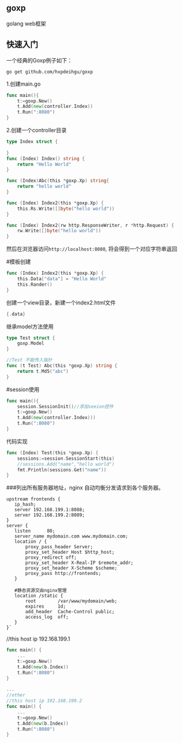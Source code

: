 ## goxp
golang web框架

## 快速入门

一个经典的Goxp例子如下：

``
go get github.com/hxpdeihgu/goxp
``

1.创建main.go
```go
func main(){
	t:=goxp.New()
	t.Add(new(controller.Index))
	t.Run(":8080")
}
```

2.创建一个controller目录
```go
type Index struct {
	
}
func (Index) Index() string {
	return "Hello World"
}
```
```go
func (Index)Abc(this *goxp.Xp) string{
	return "hello world"
}
```

```go
func (Index) Index2(this *goxp.Xp) {
    this.Rs.Write([]byte("hello world"))
}

func (Index) Index2(rw http.ResponseWriter, r *http.Request) {
    rw.Write([]byte("hello world"))
}
```
然后在浏览器访问`http://localhost:8080`, 将会得到一个对应字符串返回

#模板创建
```go
func (Index) Index2(this *goxp.Xp) {
    this.Data["data"] = "Hello World"
    this.Rander()
}
```
创建一个view目录，新建一个index2.html文件
```go
{.data}
```

继承model方法使用

```go
type Test struct {
	goxp.Model
}

//Test 不能传入指针
func (t Test) Abc(this *goxp.Xp) string {
	return t.Md5("abc")
}


````
#session使用
```go
func main(){
	session.SessionInit()//添加seeion控件
	t:=goxp.New()
	t.Add(new(controller.Index)))
	t.Run(":8080")
}
```
代码实现
```go
func (Index) Test(this *goxp.Xp) {
	sessions:=session.SessionStart(this)
	//sessions.Add("name","hello world")
	fmt.Println(sessions.Get("name"))
}
```

###列出所有服务器地址，nginx 自动均衡分发请求到各个服务器。 
 ```nginx
upstream frontends {    
    ip_hash;  
    server 192.168.199.1:8088;
    server 192.168.199.2:8089;
}
server {
    listen      80; 
    server_name mydomain.com www.mydomain.com;
    location / {
        proxy_pass_header Server;
        proxy_set_header Host $http_host;
        proxy_redirect off;
        proxy_set_header X-Real-IP $remote_addr;
        proxy_set_header X-Scheme $scheme;
        proxy_pass http://frontends;
    }
     
    #静态资源交由nginx管理
    location /static {
        root        /var/www/mydomain/web;
        expires     1d;
        add_header  Cache-Control public;
        access_log  off;
    }
}`
```
//this host ip 192.168.199.1
```go
func main() {
    ...
    t:=goxp.New()
    t.Add(new(b.Index))
    t.Run(":8080")
}
 
...
//other
//this host ip 192.168.199.2
func main() {
    ...
	t:=goxp.New()
	t.Add(new(b.Index))
	t.Run(":8080")
}
```

